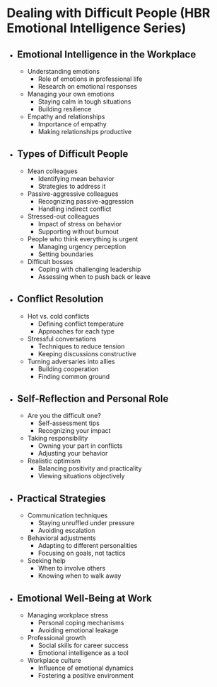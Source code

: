 # Dealing with Difficult People (HBR Emotional Intelligence Series)

- ## Emotional Intelligence in the Workplace

  - Understanding emotions
    - Role of emotions in professional life
    - Research on emotional responses
  - Managing your own emotions
    - Staying calm in tough situations
    - Building resilience
  - Empathy and relationships
    - Importance of empathy
    - Making relationships productive
- ## Types of Difficult People

  - Mean colleagues
    - Identifying mean behavior
    - Strategies to address it
  - Passive-aggressive colleagues
    - Recognizing passive-aggression
    - Handling indirect conflict
  - Stressed-out colleagues
    - Impact of stress on behavior
    - Supporting without burnout
  - People who think everything is urgent
    - Managing urgency perception
    - Setting boundaries
  - Difficult bosses
    - Coping with challenging leadership
    - Assessing when to push back or leave
- ## Conflict Resolution

  - Hot vs. cold conflicts
    - Defining conflict temperature
    - Approaches for each type
  - Stressful conversations
    - Techniques to reduce tension
    - Keeping discussions constructive
  - Turning adversaries into allies
    - Building cooperation
    - Finding common ground
- ## Self-Reflection and Personal Role

  - Are you the difficult one?
    - Self-assessment tips
    - Recognizing your impact
  - Taking responsibility
    - Owning your part in conflicts
    - Adjusting your behavior
  - Realistic optimism
    - Balancing positivity and practicality
    - Viewing situations objectively
- ## Practical Strategies

  - Communication techniques
    - Staying unruffled under pressure
    - Avoiding escalation
  - Behavioral adjustments
    - Adapting to different personalities
    - Focusing on goals, not tactics
  - Seeking help
    - When to involve others
    - Knowing when to walk away
- ## Emotional Well-Being at Work

  - Managing workplace stress
    - Personal coping mechanisms
    - Avoiding emotional leakage
  - Professional growth
    - Social skills for career success
    - Emotional intelligence as a tool
  - Workplace culture
    - Influence of emotional dynamics
    - Fostering a positive environment
